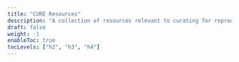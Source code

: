```yaml
---
title: "CURE Resources"
description: "A collection of resources relevant to curating for reproducibility principles and practice."
draft: false
weight: -1
enableToc: true
tocLevels: ["h2", "h3", "h4"]
---
```

